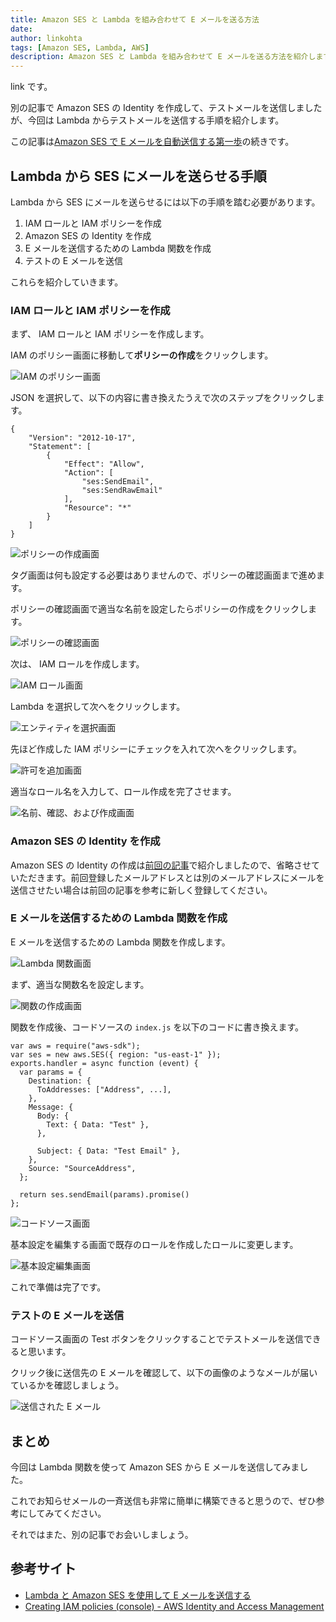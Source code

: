 ```yaml
---
title: Amazon SES と Lambda を組み合わせて E メールを送る方法
date: 
author: linkohta
tags: [Amazon SES, Lambda, AWS]
description: Amazon SES と Lambda を組み合わせて E メールを送る方法を紹介します。
---
```


link です。

別の記事で Amazon SES の Identity を作成して、テストメールを送信しましたが、今回は Lambda からテストメールを送信する手順を紹介します。

この記事は[Amazon SES で E メールを自動送信する第一歩](../amazon-ses/)の続きです。

## Lambda から SES にメールを送らせる手順

Lambda から SES にメールを送らせるには以下の手順を踏む必要があります。

1. IAM ロールと IAM ポリシーを作成
2. Amazon SES の Identity を作成
3. E メールを送信するための Lambda 関数を作成
4. テストの E メールを送信

これらを紹介していきます。

### IAM ロールと IAM ポリシーを作成

まず、 IAM ロールと IAM ポリシーを作成します。

IAM のポリシー画面に移動して**ポリシーの作成**をクリックします。

![IAM のポリシー画面](images/2022-05-29_16h06_03.png)

JSON を選択して、以下の内容に書き換えたうえで次のステップをクリックします。

```js:title=ポリシーJSON
{
    "Version": "2012-10-17",
    "Statement": [
        {
            "Effect": "Allow",
            "Action": [
                "ses:SendEmail",
                "ses:SendRawEmail"
            ],
            "Resource": "*"
        }
    ]
}
```

![ポリシーの作成画面](images/2022-05-29_16h12_20.png)

タグ画面は何も設定する必要はありませんので、ポリシーの確認画面まで進めます。

ポリシーの確認画面で適当な名前を設定したらポリシーの作成をクリックします。

![ポリシーの確認画面](images/2022-05-29_16h13_23.png)

次は、 IAM ロールを作成します。

![IAM ロール画面](images/2022-05-29_17h41_48.png)

Lambda を選択して次へをクリックします。

![エンティティを選択画面](images/2022-05-29_17h42_07.png)

先ほど作成した IAM ポリシーにチェックを入れて次へをクリックします。

![許可を追加画面](images/2022-05-29_17h42_22.png)

適当なロール名を入力して、ロール作成を完了させます。

![名前、確認、および作成画面](images/2022-05-29_17h43_04.png)

### Amazon SES の Identity を作成

Amazon SES の Identity の作成は[前回の記事](../amazon-ses/)で紹介しましたので、省略させていただきます。前回登録したメールアドレスとは別のメールアドレスにメールを送信させたい場合は前回の記事を参考に新しく登録してください。

### E メールを送信するための Lambda 関数を作成

E メールを送信するための Lambda 関数を作成します。

![Lambda 関数画面](images/2022-05-29_20h24_20.png)

まず、適当な関数名を設定します。

![関数の作成画面](images/2022-05-29_20h25_32.png)

関数を作成後、コードソースの `index.js` を以下のコードに書き換えます。

```js:title=メール送信関数
var aws = require("aws-sdk");
var ses = new aws.SES({ region: "us-east-1" });
exports.handler = async function (event) {
  var params = {
    Destination: {
      ToAddresses: ["Address", ...],
    },
    Message: {
      Body: {
        Text: { Data: "Test" },
      },

      Subject: { Data: "Test Email" },
    },
    Source: "SourceAddress",
  };
 
  return ses.sendEmail(params).promise()
};
```

![コードソース画面](images/2022-05-29_20h27_23.png)

基本設定を編集する画面で既存のロールを作成したロールに変更します。

![基本設定編集画面](images/2022-05-29_20h28_08.png)

これで準備は完了です。

### テストの E メールを送信

コードソース画面の Test ボタンをクリックすることでテストメールを送信できると思います。

クリック後に送信先の E メールを確認して、以下の画像のようなメールが届いているかを確認しましょう。

![送信された E メール](images/2022-05-29_20h51_09.png)

## まとめ

今回は Lambda 関数を使って Amazon SES から E メールを送信してみました。

これでお知らせメールの一斉送信も非常に簡単に構築できると思うので、ぜひ参考にしてみてください。

それではまた、別の記事でお会いしましょう。

## 参考サイト

- [Lambda と Amazon SES を使用して E メールを送信する](https://aws.amazon.com/jp/premiumsupport/knowledge-center/lambda-send-email-ses/)
- [Creating IAM policies (console) - AWS Identity and Access Management](https://docs.aws.amazon.com/IAM/latest/UserGuide/access_policies_create-console.html#access_policies_create-start)